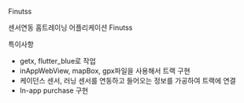 Finutss

센서연동 홈트레이닝 어플리케이션 Finutss

특이사항

- getx, flutter_blue로 작업
- inAppWebView, mapBox, gpx파일을 사용해서 트랙 구현
- 케이던스 센서, 러닝 센서를 연동하고 들어오는 정보를 가공하여 트랙에 연결
- In-app purchase 구현
